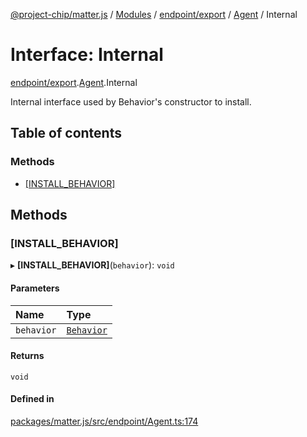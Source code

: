 [@project-chip/matter.js](../README.md) / [Modules](../modules.md) / [endpoint/export](../modules/endpoint_export.md) / [Agent](../modules/endpoint_export.Agent.md) / Internal

# Interface: Internal

[endpoint/export](../modules/endpoint_export.md).[Agent](../modules/endpoint_export.Agent.md).Internal

Internal interface used by Behavior's constructor to install.

## Table of contents

### Methods

- [[INSTALL\_BEHAVIOR]](endpoint_export.Agent.Internal.md#[install_behavior])

## Methods

### [INSTALL\_BEHAVIOR]

▸ **[INSTALL_BEHAVIOR]**(`behavior`): `void`

#### Parameters

| Name | Type |
| :------ | :------ |
| `behavior` | [`Behavior`](../classes/behavior_export.Behavior-1.md) |

#### Returns

`void`

#### Defined in

[packages/matter.js/src/endpoint/Agent.ts:174](https://github.com/project-chip/matter.js/blob/3adaded6/packages/matter.js/src/endpoint/Agent.ts#L174)
